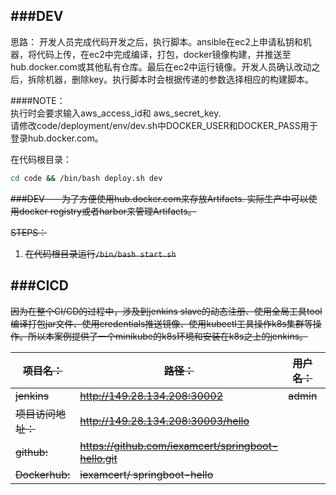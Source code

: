 ###DEV  
---  
思路： 开发人员完成代码开发之后，执行脚本。ansible在ec2上申请私钥和机器，将代码上传，在ec2中完成编译，打包，docker镜像构建，并推送至hub.docker.com或其他私有仓库。最后在ec2中运行镜像。开发人员确认改动之后，拆除机器，删除key。执行脚本时会根据传递的参数选择相应的构建脚本。  

####NOTE：  
执行时会要求输入aws_access_id和 aws_secret_key.    
请修改code/deployment/env/dev.sh中DOCKER_USER和DOCKER_PASS用于登录hub.docker.com。  

在代码根目录：
```bash
cd code && /bin/bash deploy.sh dev
```

<del>
###DEV
---  
为了方便使用hub.docker.com来存放Artifacts. 实际生产中可以使用docker registry或者harbor来管理Artifacts。


STEPS：  
1.  在代码根目录运行```/bin/bash start.sh```  
</del>

###CICD  
---
<del>
   因为在整个CI/CD的过程中，涉及到jenkins slave的动态注册、使用全局工具tool编译打包jar文件、使用credentials推送镜像、使用kubectl工具操作k8s集群等操作。所以本案例提供了一个minikube的k8s环境和安装在k8s之上的jenkins。  

|项目名：|路径：|用户名：|密码|  
| ---|---|---|---|  
|jenkins|http://149.28.134.208:30002 |admin|admin|  
|项目访问地址：|http://149.28.134.208:30003/hello |||
|github:|https://github.com/iexamcert/springboot-hello.git |||    
|Dockerhub:|iexamcert/ springboot-hello | | |  
 </del>

